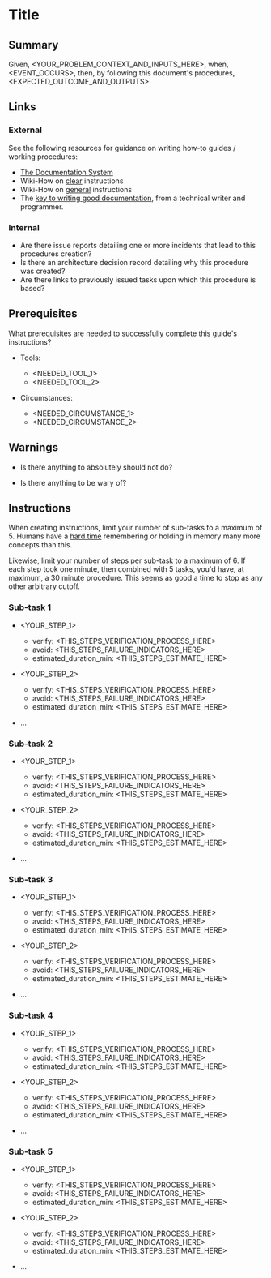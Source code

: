 # Title


## Summary

Given, <YOUR_PROBLEM_CONTEXT_AND_INPUTS_HERE>,
when, <EVENT_OCCURS>,
then, by following this document's procedures, <EXPECTED_OUTCOME_AND_OUTPUTS>.


## Links


### External

See the following resources for guidance on writing how-to guides / working procedures:
- [The Documentation System](https://documentation.divio.com/how-to-guides/)
- Wiki-How on [clear](https://www.wikihow.com/Write-Clear-Instructions) instructions
- Wiki-How on [general](https://www.wikihow.com/Write-Instructions) instructions
- The [key to writing good documentation](https://idratherbewriting.com/2015/07/07/testing-your-instructions/), from a technical writer and programmer.


### Internal

- Are there issue reports detailing one or more incidents that lead to this procedures creation?
- Is there an architecture decision record detailing why this procedure was created?
- Are there links to previously issued tasks upon which this procedure is based?


## Prerequisites  

What prerequisites are needed to successfully complete this guide's instructions?

- Tools:
  - <NEEDED_TOOL_1>
  - <NEEDED_TOOL_2>

- Circumstances:
  - <NEEDED_CIRCUMSTANCE_1>
  - <NEEDED_CIRCUMSTANCE_2>


## Warnings  <!-- Optional -->

- Is there anything to absolutely should not do?  <!-- Optional -->

- Is there anything to be wary of?  <!-- Optional -->


## Instructions

When creating instructions, limit your number of sub-tasks to a maximum of 5.
Humans have a [hard time](https://en.wikipedia.org/wiki/The_Magical_Number_Seven,_Plus_or_Minus_Two) remembering or holding in memory many more concepts than this.

Likewise, limit your number of steps per sub-task to a maximum of 6.
If each step took one minute, then combined with 5 tasks,
you'd have, at maximum, a 30 minute procedure.
This seems as good a time to stop as any other arbitrary cutoff.


### Sub-task 1

- <YOUR_STEP_1>
  - verify: <THIS_STEPS_VERIFICATION_PROCESS_HERE>  <!-- Optional -->
  - avoid: <THIS_STEPS_FAILURE_INDICATORS_HERE>  <!-- Optional -->
  - estimated_duration_min: <THIS_STEPS_ESTIMATE_HERE>  <!-- Optional -->

- <YOUR_STEP_2>
  - verify: <THIS_STEPS_VERIFICATION_PROCESS_HERE>  <!-- Optional -->
  - avoid: <THIS_STEPS_FAILURE_INDICATORS_HERE>  <!-- Optional -->
  - estimated_duration_min: <THIS_STEPS_ESTIMATE_HERE>  <!-- Optional -->

- ...


### Sub-task 2  <!-- Optional -->

- <YOUR_STEP_1>
  - verify: <THIS_STEPS_VERIFICATION_PROCESS_HERE>  <!-- Optional -->
  - avoid: <THIS_STEPS_FAILURE_INDICATORS_HERE>  <!-- Optional -->
  - estimated_duration_min: <THIS_STEPS_ESTIMATE_HERE>  <!-- Optional -->

- <YOUR_STEP_2>
  - verify: <THIS_STEPS_VERIFICATION_PROCESS_HERE>  <!-- Optional -->
  - avoid: <THIS_STEPS_FAILURE_INDICATORS_HERE>  <!-- Optional -->
  - estimated_duration_min: <THIS_STEPS_ESTIMATE_HERE>  <!-- Optional -->

- ...


### Sub-task 3  <!-- Optional -->

- <YOUR_STEP_1>
  - verify: <THIS_STEPS_VERIFICATION_PROCESS_HERE>  <!-- Optional -->
  - avoid: <THIS_STEPS_FAILURE_INDICATORS_HERE>  <!-- Optional -->
  - estimated_duration_min: <THIS_STEPS_ESTIMATE_HERE>  <!-- Optional -->

- <YOUR_STEP_2>
  - verify: <THIS_STEPS_VERIFICATION_PROCESS_HERE>  <!-- Optional -->
  - avoid: <THIS_STEPS_FAILURE_INDICATORS_HERE>  <!-- Optional -->
  - estimated_duration_min: <THIS_STEPS_ESTIMATE_HERE>  <!-- Optional -->

- ...


### Sub-task 4  <!-- Optional -->

- <YOUR_STEP_1>
  - verify: <THIS_STEPS_VERIFICATION_PROCESS_HERE>  <!-- Optional -->
  - avoid: <THIS_STEPS_FAILURE_INDICATORS_HERE>  <!-- Optional -->
  - estimated_duration_min: <THIS_STEPS_ESTIMATE_HERE>  <!-- Optional -->

- <YOUR_STEP_2>
  - verify: <THIS_STEPS_VERIFICATION_PROCESS_HERE>  <!-- Optional -->
  - avoid: <THIS_STEPS_FAILURE_INDICATORS_HERE>  <!-- Optional -->
  - estimated_duration_min: <THIS_STEPS_ESTIMATE_HERE>  <!-- Optional -->

- ...


### Sub-task 5  <!-- Optional -->

- <YOUR_STEP_1>
  - verify: <THIS_STEPS_VERIFICATION_PROCESS_HERE>  <!-- Optional -->
  - avoid: <THIS_STEPS_FAILURE_INDICATORS_HERE>  <!-- Optional -->
  - estimated_duration_min: <THIS_STEPS_ESTIMATE_HERE>  <!-- Optional -->

- <YOUR_STEP_2>
  - verify: <THIS_STEPS_VERIFICATION_PROCESS_HERE>  <!-- Optional -->
  - avoid: <THIS_STEPS_FAILURE_INDICATORS_HERE>  <!-- Optional -->
  - estimated_duration_min: <THIS_STEPS_ESTIMATE_HERE>  <!-- Optional -->

- ...
